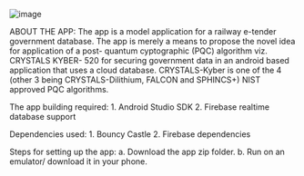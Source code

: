 ![image](https://github.com/user-attachments/assets/f527581b-53cd-4404-9c88-419d62992214)

ABOUT THE APP:
  The app is a model application for a railway e-tender government database. The app is merely a means to propose the novel idea for application of a post- quantum cyptographic (PQC) algorithm viz. CRYSTALS KYBER- 520  for securing government data in an android based application that uses a cloud database.  CRYSTALS-Kyber is one of the 4 (other 3 being CRYSTALS-Dilithium, FALCON and SPHINCS+) NIST approved PQC algorithms.
 
  The app building required:
    1. Android Studio SDK
    2. Firebase realtime database support
  
  Dependencies used:
    1. Bouncy Castle
    2. Firebase dependencies

Steps for setting up the app:
  a. Download the app zip folder.
  b. Run on an emulator/ download it in your phone.

